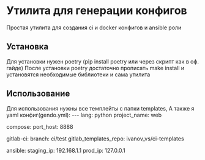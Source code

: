# Утилита для генерации конфигов

Простая утилита для создания ci и docker конфигов и ansible роли

## Установка

Для установки нужен poetry (pip install poetry или через скрипт как в оф. гайде)
После установки poetry достаточно прописать make install и установятся необходимые библиотеки и сама утилита

## Использование

Для использования нужны все темплейты с папки templates, А также я yaml конфиг(gendo.yml):
    ---
  lang: python
  project_name: web

  compose:
    port_host: 8888

  gitlab-ci:
    branch: ci/test
    gitlab_templates_repo: ivanov_vs/ci-templates

  ansible:
    staging_ip: 192.168.1.1
    prod_ip: 127.0.0.1
